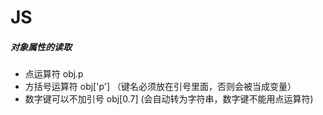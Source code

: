 # JS

##### 对象属性的读取

* 点运算符            obj.p
* 方括号运算符    obj['p']  （键名必须放在引号里面，否则会被当成变量）
* 数字键可以不加引号     obj[0.7]      (会自动转为字符串，数字键不能用点运算符)
